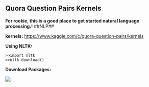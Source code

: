##  Quora Question Pairs Kernels  ##
**For rookie, this is a good place to get started natural language processing.!**  ##NLP##   

**kernels:** https://www.kaggle.com/c/quora-question-pairs/kernels

**Using NLTK:**

    >>import nltk
    >>nltk.download()

**Download Packages:** 

![](http://i.imgur.com/eDo1rf9.png)





